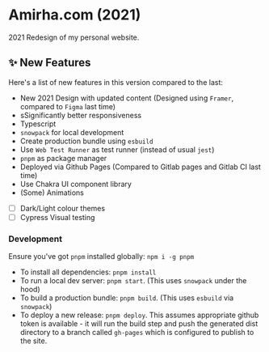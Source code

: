 # Amirha.com (2021)

2021 Redesign of my personal website.

## ✨ New Features

Here's a list of new features in this version compared to the last:

- New 2021 Design with updated content (Designed using `Framer`, compared to `Figma` last time)
- sSignificantly better responsiveness
- Typescript
- `snowpack` for local development
- Create production bundle using `esbuild`
- Use `Web Test Runner` as test runner (instead of usual `jest`)
- `pnpm` as package manager
- Deployed via Github Pages (Compared to Gitlab pages and Gitlab CI last time)
- Use Chakra UI component library
- (Some) Animations
- [ ] Dark/Light colour themes
- [ ] Cypress Visual testing

### Development

Ensure you've got `pnpm` installed globally: `npm i -g pnpm`

- To install all dependencies: `pnpm install`
- To run a local dev server: `pnpm start`. (This uses `snowpack` under the hood)
- To build a production bundle: `pnpm build`. (This uses `esbuild` via `snowpack`)
- To deploy a new release: `pnpm deploy`. This assumes appropriate github token is available - it will run the build
  step and push the generated dist directory to a branch called `gh-pages` which is configured to publish to the site.
